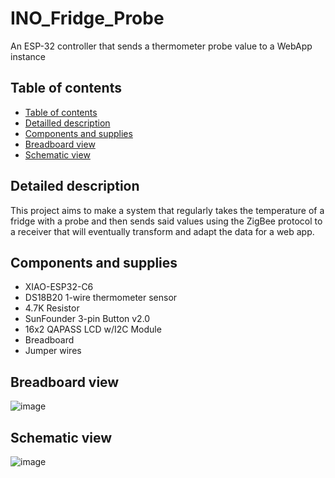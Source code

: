 # INO_Fridge_Probe
An ESP-32 controller that sends a thermometer probe value to a WebApp instance

## Table of contents

- [Table of contents](#table-of-contents)
- [Detailled description](#detailled-description)
- [Components and supplies](#components-and-supplies)
- [Breadboard view](#breadboard-view)
- [Schematic view](#schematic-view)

## Detailed description

This project aims to make a system that regularly takes the temperature of a fridge with a probe and then sends said values using the ZigBee protocol to a receiver that will eventually transform and adapt the data for a web app.

## Components and supplies

- XIAO-ESP32-C6
- DS18B20 1-wire thermometer sensor
- 4.7K Resistor
- SunFounder 3-pin Button v2.0
- 16x2 QAPASS LCD w/I2C Module
- Breadboard
- Jumper wires

## Breadboard view

![image](https://user-images.githubusercontent.com/56207146/196478829-52e3ca05-d96d-4309-8e82-a4ba5c4ceeae.png)

## Schematic view

![image](https://user-images.githubusercontent.com/56207146/196470456-f2446f37-cc52-4c66-b142-ee55d017a498.png)
